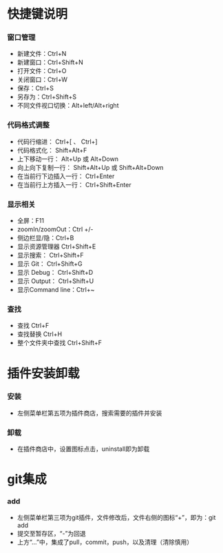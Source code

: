 #  快捷键说明 #
### 窗口管理 ### 
- 新建文件：Ctrl+N
- 新建窗口：Ctrl+Shift+N
- 打开文件：Ctrl+O
- 关闭窗口：Ctrl+W
- 保存：Ctrl+S
- 另存为：Ctrl+Shift+S
- 不同文件视口切换：Alt+left/Alt+right

### 代码格式调整 ### 
- 代码行缩进： Ctrl+[ 、 Ctrl+]
- 代码格式化： Shift+Alt+F
- 上下移动一行： Alt+Up 或 Alt+Down
- 向上向下复制一行： Shift+Alt+Up 或 Shift+Alt+Down
- 在当前行下边插入一行： Ctrl+Enter
- 在当前行上方插入一行： Ctrl+Shift+Enter

### 显示相关 ### 
- 全屏：F11
- zoomIn/zoomOut：Ctrl +/-
- 侧边栏显/隐：Ctrl+B
- 显示资源管理器 Ctrl+Shift+E
- 显示搜索： Ctrl+Shift+F
- 显示 Git： Ctrl+Shift+G
- 显示 Debug： Ctrl+Shift+D
- 显示 Output： Ctrl+Shift+U
- 显示Command line：Ctrl+~

### 查找 ### 
- 查找 Ctrl+F
- 查找替换 Ctrl+H
- 整个文件夹中查找 Ctrl+Shift+F

# 插件安装卸载 #
### 安装 ###
- 左侧菜单栏第五项为插件商店，搜索需要的插件并安装
### 卸载 ###
- 在插件商店中，设置图标点击，uninstall即为卸载

# git集成 #
### add ###
- 左侧菜单栏第三项为git插件，文件修改后，文件右侧的图标“+”，即为：git add
- 提交至暂存区，“-”为回退
- 上方“...”中，集成了pull，commit，push，以及清理（清除慎用）